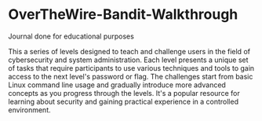 # OverTheWire-Bandit-Walkthrough
Journal done for educational purposes

This a series of levels designed to teach and challenge users in the field of cybersecurity and system administration. Each level presents a unique set of tasks that require participants to use various techniques and tools to gain access to the next level's password or flag. 
The challenges start from basic Linux command line usage and gradually introduce more advanced concepts as you progress through the levels. It's a popular resource for learning about security and gaining practical experience in a controlled environment.
